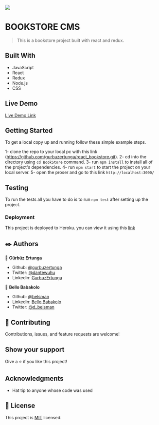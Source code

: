 ![](https://img.shields.io/badge/Microverse-blueviolet)

# BOOKSTORE CMS

> This is a bookstore project built with react and redux.

## Built With

- JavaScript
- React
- Redux
- Node.js
- CSS

## Live Demo

[Live Demo Link](https://bookstorecms.netlify.app)

## Getting Started

To get a local copy up and running follow these simple example steps.

1- clone the repo to your local pc with this link (<https://github.com/gurbuzertunga/react_bookstore.git>).
2- cd into the directory using `cd BookStore` command.
3- run `npm install` to install all of the project's dependencies.
4- run `npm start` to start the project on your local server.
5- open the proser and go to this link `http://localhost:3000/`

## Testing

To run the tests all you have to do is to run `npm test` after setting up the project.

### Deployment

This project is deployed to Heroku. you can view it using this [link](https://magic-books11.herokuapp.com/)

## ✒️  Authors <a name = "author"></a>

👤 **Gürbüz Ertunga**
- Github: [@gurbuzertunga](https://github.com/gurbuzertunga)
- Twitter: [@dantewuhu](https://twitter.com/dantewuhu)
- Linkedin: [GurbuzErtunga](https://www.linkedin.com/in/gurbuz-ertunga-a607a2a5/)

👤 **Bello Babakolo**
- Github: [@belsman](https://github.com/belsman)
- Linkedin: [Bello Babakolo](https://www.linkedin.com/in/bello-babakolo/)
- Twitter: [@d_belsman](https://twitter.com/d_belsman)

## 🤝 Contributing

Contributions, issues, and feature requests are welcome!

## Show your support

Give a ⭐️ if you like this project!

## Acknowledgments

- Hat tip to anyone whose code was used

## 📝 License

This project is [MIT](lic.url) licensed.
